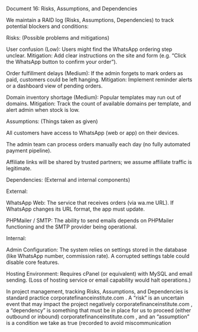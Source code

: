 Document 16: Risks, Assumptions, and Dependencies

We maintain a RAID log (Risks, Assumptions, Dependencies) to track potential blockers and conditions:

Risks: (Possible problems and mitigations)

User confusion (Low): Users might find the WhatsApp ordering step unclear. Mitigation: Add clear instructions on the site and form (e.g. “Click the WhatsApp button to confirm your order”).

Order fulfillment delays (Medium): If the admin forgets to mark orders as paid, customers could be left hanging. Mitigation: Implement reminder alerts or a dashboard view of pending orders.

Domain inventory shortage (Medium): Popular templates may run out of domains. Mitigation: Track the count of available domains per template, and alert admin when stock is low.

Assumptions: (Things taken as given)

All customers have access to WhatsApp (web or app) on their devices.

The admin team can process orders manually each day (no fully automated payment pipeline).

Affiliate links will be shared by trusted partners; we assume affiliate traffic is legitimate.

Dependencies: (External and internal components)

External:

WhatsApp Web: The service that receives orders (via wa.me URL). If WhatsApp changes its URL format, the app must update.

PHPMailer / SMTP: The ability to send emails depends on PHPMailer functioning and the SMTP provider being operational.

Internal:

Admin Configuration: The system relies on settings stored in the database (like WhatsApp number, commission rate). A corrupted settings table could disable core features.

Hosting Environment: Requires cPanel (or equivalent) with MySQL and email sending. (Loss of hosting service or email capability would halt operations.)

In project management, tracking Risks, Assumptions, and Dependencies is standard practice
corporatefinanceinstitute.com
. A “risk” is an uncertain event that may impact the project negatively
corporatefinanceinstitute.com
, a “dependency” is something that must be in place for us to proceed (either outbound or inbound)
corporatefinanceinstitute.com
, and an “assumption” is a condition we take as true (recorded to avoid miscommunication